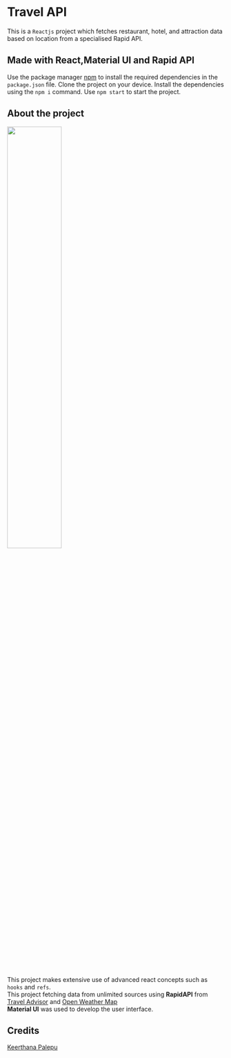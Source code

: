 # Travel API

This is a `Reactjs` project which fetches restaurant, hotel, and attraction data based on location from a specialised Rapid API.

## Made with React,Material UI and Rapid API

Use the package manager [npm](https://docs.npmjs.com/downloading-and-installing-node-js-and-npm) to install the required dependencies in the `package.json` file.
Clone the project on your device. Install the dependencies using the `npm i` command.
Use `npm start` to start the project.

## About the project

<img src="https://user-images.githubusercontent.com/98457650/180263763-eca579ee-0b1c-4390-b2cb-942cb7ad6081.png" width="50%" height="50%">

This project makes extensive use of advanced react concepts such as `hooks` and `refs`.
<br />
This project fetching data from unlimited sources using **RapidAPI** from [Travel Advisor](https://rapidapi.com/apidojo/api/travel-advisor/) and [Open Weather Map](https://openweathermap.org/)
<br />
**Material UI** was used to develop the user interface.


## Credits
[Keerthana Palepu](https://github.com/keerthanapalepu)


